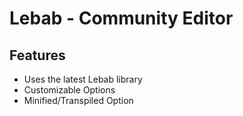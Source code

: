 # Lebab - Community Editor

## Features

- Uses the latest Lebab library
- Customizable Options
- Minified/Transpiled Option


